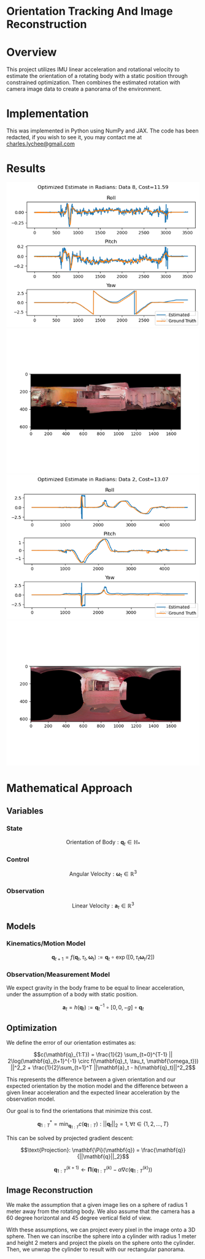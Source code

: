 # Orientation Tracking And Image Reconstruction

# Overview
This project utilizes IMU linear acceleration and rotational velocity to estimate the orientation of a rotating body with a static position through constrained optimization. Then combines the estimated rotation with camera image data to create a panorama of the environment.

# Implementation
This was implemented in Python using NumPy and JAX. The code has been redacted, if you wish to see it, you may contact me at charles.lychee@gmail.com

# Results
<img src='dataOptimized8.png'>
<img src='panorama8.png'>
<img src='dataOptimized2.png'>
<img src='panorama2.png'>

# Mathematical Approach
## Variables
### State
```math
\text{Orientation of Body}: \mathbf{q}_t \in \mathbb{H}_*
```
### Control
```math
\text{Angular Velocity}: \mathbf{\omega}_t \in \mathbb{R}^3
```
### Observation
```math
\text{Linear Velocity}: \mathbf{a}_t \in \mathbb{R}^3
```

## Models
### Kinematics/Motion Model
```math
\mathbf{q}_{t+1} = f(\mathbf{q}_t, \tau_t, \mathbf{\omega}_t) := \mathbf{q}_t \circ \exp \left([0, \tau_t \mathbf{\omega}_t/2] \right)
```

### Observation/Measurement Model
We expect gravity in the body frame to be equal to linear acceleration, under the assumption of a body with static position.
```math
\mathbf{a}_t = h(\mathbf{q}_t) := \mathbf{q}_t^{-1} \circ [0, 0, -g] \circ \mathbf{q}_t
```

## Optimization
We define the error of our orientation estimates as:
```math
c(\mathbf{q}_{1:T}) = \frac{1}{2} \sum_{t=0}^{T-1} || 2\log(\mathbf{q}_{t+1}^{-1} \circ f(\mathbf{q}_t, \tau_t, \mathbf{\omega_t})) ||^2_2 + \frac{1}{2}\sum_{t=1}^T ||\mathbf{a}_t - h(\mathbf{q}_t)||^2_2
```

This represents the difference between a given orientation and our expected orientation by the motion model and the difference between a given linear acceleration and the expected linear acceleration by the observation model.

Our goal is to find the orientations that minimize this cost.
```math
\mathbf{q}_{1:T}^* = \min_{\mathbf{q}_{1:T}} c(\mathbf{q}_{1:T}) : ||\mathbf{q}_t||_2 = 1, \forall t \in \{1, 2, ..., T\}
```

This can be solved by projected gradient descent:
```math
\text{Projection}: \mathbf{\Pi}(\mathbf{q}) = \frac{\mathbf{q}}{||\mathbf{q}||_2}
```
```math
\mathbf{q}_{1:T}^{(k+1)} \leftarrow \mathbf{\Pi}\left(\mathbf{q}_{1:T}^{(k)} - \alpha \nabla c(\mathbf{q}_{1:T}^{(k)})\right)
```

## Image Reconstruction
We make the assumption that a given image lies on a sphere of radius 1 meter away from the rotating body. We also assume that the camera has a 60 degree horizontal and 45 degree vertical field of view.

With these assumptions, we can project every pixel in the image onto a 3D sphere. Then we can inscribe the sphere into a cylinder with radius 1 meter and height 2 meters and project the pixels on the sphere onto the cylinder. Then, we unwrap the cylinder to result with our rectangular panorama.
